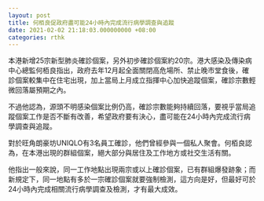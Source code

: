 ```yaml
---
layout: post
title: 何栢良促政府盡可能24小時內完成流行病學調查與追蹤
date: 2021-02-02 21:18:03.000000000 +08:00
categories: rthk
---
```


本港新增25宗新型肺炎確診個案，另外初步確診個案約20宗。港大感染及傳染病中心總監何栢良指出，政府去年12月起全面關閉高危場所、禁止晚市堂食後，確診個案較集中在住宅出現，加上當局上月成立指揮中心加快追蹤個案，確診宗數輕微回落屬預期之內。

不過他認為，源頭不明感染個案比例仍高，確診宗數能夠持續回落，要視乎當局追蹤個案工作是否不斷有改善，希望政府要有決心，盡可能在24小時內完成流行病學調查與追蹤。

對於旺角朗豪坊UNIQLO有3名員工確診，他們曾經參與一個私人聚會。何栢良認為，在本港出現的群組個案，絕大部分與居住及工作地方或社交生活有關。

他指出一般來說，同一工作地點出現兩宗或以上確診個案，已有群組爆發跡象；而新規定下，同一地點有多於一宗確診個案就要強制檢測，這方向是好，但最好可於24小時內完成相關流行病學調查及檢測，才有最大成效。
